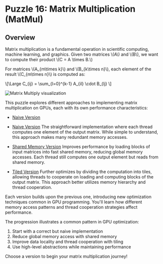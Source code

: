 # Puzzle 16: Matrix Multiplication (MatMul)

## Overview

Matrix multiplication is a fundamental operation in scientific computing, machine learning, and graphics. Given two matrices \\(A\\) and \\(B\\), we want to compute their product \\(C = A \\times B.\\)

For matrices \\(A_{m\\times k}\\) and \\(B_{k\\times n}\\), each element of the result \\(C_{m\\times n}\\) is computed as:

\\[\Large C_{ij} = \sum_{l=0}^{k-1} A_{il} \\cdot B_{lj} \\]

![Matrix Multiply visualization](./media/videos/720p30/puzzle_16_viz.gif)

This puzzle explores different approaches to implementing matrix multiplication on GPUs, each with its own performance characteristics:

- [Naive Version](./naive.md)
- [Naive Version](./naïve.md)
  The straightforward implementation where each thread computes one element of the output matrix. While simple to understand, this approach makes many redundant memory accesses.

- [Shared Memory Version](./shared_memory.md)
  Improves performance by loading blocks of input matrices into fast shared memory, reducing global memory accesses. Each thread still computes one output element but reads from shared memory.

- [Tiled Version](./tiled.md)
  Further optimizes by dividing the computation into tiles, allowing threads to cooperate on loading and computing blocks of the output matrix. This approach better utilizes memory hierarchy and thread cooperation.

Each version builds upon the previous one, introducing new optimization techniques common in GPU programming. You'll learn how different memory access patterns and thread cooperation strategies affect performance.

The progression illustrates a common pattern in GPU optimization:
1. Start with a correct but naive implementation
2. Reduce global memory access with shared memory
3. Improve data locality and thread cooperation with tiling
4. Use high-level abstractions while maintaining performance

Choose a version to begin your matrix multiplication journey!
